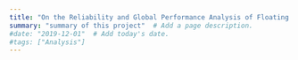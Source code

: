 ```yaml
---
title: "On the Reliability and Global Performance Analysis of Floating Offshore Wind Turbines"  # Add a page title.
summary: "summary of this project"  # Add a page description.
#date: "2019-12-01"  # Add today's date.
#tags: ["Analysis"]
---
```


